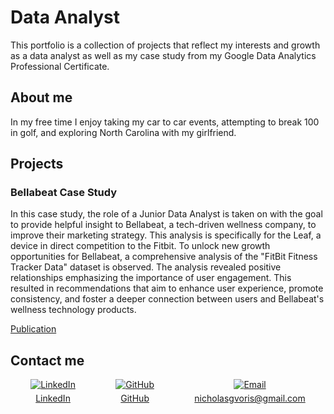 # Data Analyst

This portfolio is a collection of projects that reflect my interests and growth as a data analyst as well as my case study from my Google Data Analytics Professional Certificate.

## About me

In my free time I enjoy taking my car to car events, attempting to break 100 in golf, and exploring North Carolina with my girlfriend.

## Projects
### Bellabeat Case Study

In this case study, the role of a Junior Data Analyst is taken on with the goal to provide helpful insight to Bellabeat, a tech-driven wellness company, to improve their marketing strategy. This analysis is specifically for the Leaf, a device in direct competition to the Fitbit. To unlock new growth opportunities for Bellabeat, a comprehensive analysis of the "FitBit Fitness Tracker Data" dataset is observed. The analysis revealed positive relationships emphasizing the importance of user engagement. This resulted in recommendations that aim to enhance user experience, promote consistency, and foster a deeper connection between users and Bellabeat's wellness technology products.

[Publication](https://www.kaggle.com/code/nickvoris/bellabeat-case-study/notebook)

## Contact me

<div style="display: flex; justify-content: space-around;">
  <a href="https://www.linkedin.com/in/nicholas-voris/" target="_blank">
    <div style="display: flex; flex-direction: column; align-items: center;">
      <img src="https://img.icons8.com/color/48/000000/linkedin.png" alt="LinkedIn"/>
      <span style="margin-top: 5px; text-align: center;">LinkedIn</span>
    </div>
  </a>

  <a href="https://github.com/NicholasVoris/" target="_blank">
    <div style="display: flex; flex-direction: column; align-items: center;">
      <img src="https://img.icons8.com/ios/50/000000/github.png" alt="GitHub"/>
      <span style="margin-top: 5px; text-align: center;">GitHub</span>
    </div>
  </a>

  <a href="mailto:nicholasgvoris@gmail.com" target="_blank">
    <div style="display: flex; flex-direction: column; align-items: center;">
      <img src="https://img.icons8.com/color/48/000000/gmail.png" alt="Email"/>
      <span style="margin-top: 5px; text-align: center;">nicholasgvoris@gmail.com</span>
    </div>
  </a>
</div>
